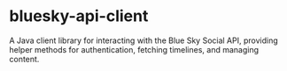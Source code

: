 # bluesky-api-client
A Java client library for interacting with the Blue Sky Social API, providing helper methods for authentication, fetching timelines, and managing content.
